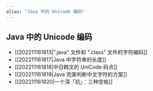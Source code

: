 ```yaml
---
alias: "Java 中的 Unicode 编码"
---
```


## Java 中的 Unicode 编码

- [[202211161813|".java" 文件和 ".class" 文件的字符编码]]
- [[202211161817|Java 中字符串的长度]]
- [[202211161818|中日韩文的 UniCode 码点]]
- [[202211161819|Java 完美判断中文字符的方案]]
- [[202211161820|一个深「坑」：三种空格]]